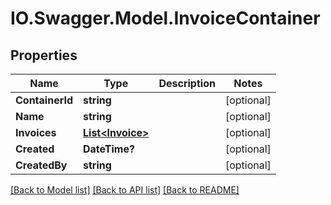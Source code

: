 # IO.Swagger.Model.InvoiceContainer
## Properties

Name | Type | Description | Notes
------------ | ------------- | ------------- | -------------
**ContainerId** | **string** |  | [optional] 
**Name** | **string** |  | [optional] 
**Invoices** | [**List&lt;Invoice&gt;**](Invoice.md) |  | [optional] 
**Created** | **DateTime?** |  | [optional] 
**CreatedBy** | **string** |  | [optional] 

[[Back to Model list]](../README.md#documentation-for-models) [[Back to API list]](../README.md#documentation-for-api-endpoints) [[Back to README]](../README.md)

